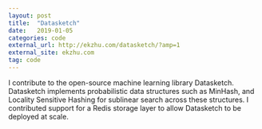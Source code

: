 ```yaml
---
layout: post
title:  "Datasketch"
date:   2019-01-05
categories: code
external_url: http://ekzhu.com/datasketch/?amp=1
external_site: ekzhu.com
tag: code
---
```


I contribute to the open-source machine learning library Datasketch. Datasketch implements probabilistic data structures such as MinHash, and Locality Sensitive Hashing for sublinear search across these structures. I contributed support for a Redis storage layer to allow Datasketch to be deployed at scale.
